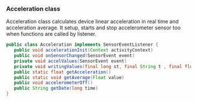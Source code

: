 <h3>Acceleration class</h3>

<p>Acceleration class calculates device linear acceleration in real time and acceleration average. It setup, starts and stop accelerometer sensor too when functions are called by listener.</p>

```java
public class Acceleration implements SensorEventListener {
   public void accelerationInit(Context activityContext)
   public void onSensorChanged(SensorEvent event)
   private void accelValues(SensorEvent event)
   private void writingValues(final long st, final String t , final float a)
   public static float getAcceleration()
   public static void getAverage(Float value)
   public void accelerometerOff()
   public String getDate(long time)
}
```

